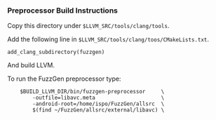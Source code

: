 
### Preprocessor Build Instructions

Copy this directory under `$LLVM_SRC/tools/clang/tools`.

Add the following line in `$LLVM_SRC/tools/clang/toos/CMakeLists.txt`.
```
add_clang_subdirectory(fuzzgen)
```

And build LLVM.

To run the FuzzGen preprocessor type:
```
    $BUILD_LLVM_DIR/bin/fuzzgen-preprocessor     \
        -outfile=libavc.meta                     \
        -android-root=/home/ispo/FuzzGen/allsrc  \ 
        $(find ~/FuzzGen/allsrc/external/libavc) \
```
